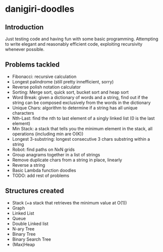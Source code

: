 danigiri-doodles
================

Introduction
------------

Just testing code and having fun with some basic programming.
Attempting to write elegant and reasonably efficient code, exploiting recursivity whenever possible.

Problems tackled
----------------

* Fibonacci: recursive calculation
* Longest palindrome (still pretty innefficient, sorry)
* Reverse polish notation calculator
* Sorting: Merge sort, quick sort, bucket sort and heap sort 
* Word Break: given a dictionary of words and a string, find out if the string can be composed exclusively from the words in the dictionary
* Unique Chars: algorithm to determine if a string has all unique characters
* Nth-Last: find the nth to last element of a singly linked list (0 is the last element)
* Min Stack: a stack that tells you the minimum element in the stack, all operations (including min are O(K))
* Longest 3-substring: longest consecutive 3 chars substring within a string
* Robot: find paths on NxN grids
* Group anagrams together in a list of strings
* Remove duplicate chars from a string in place, linearly
* Reverse a string
* Basic Lambda function doodles
* TODO: add rest of problems


Structures created
------------------

* Stack (+a stack that retrieves the minimum value at O(1))
* Graph
* Linked List
* Queue
* Double Linked list
* N-ary Tree
* Binary Tree
* Binary Search Tree
* (Max)Heap

